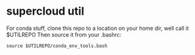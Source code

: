 # supercloud util

For conda stuff, clone this repo to a location on your home dir, well call it $UTILREPO
Then source it from your .bashrc:

```
source $UTILREPO/conda_env_tools.bash
```

